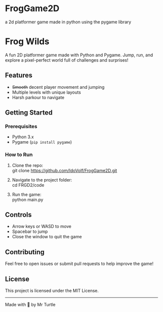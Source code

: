 # FrogGame2D
a 2d platformer game made in python using the pygame library 

# Frog Wilds

A fun 2D platformer game made with Python and Pygame. Jump, run, and explore a pixel-perfect world full of challenges and surprises!

## Features

- ~~Smooth~~ decent player movement and jumping  
- Multiple levels with unique layouts  
- Harsh parkour to navigate



## Getting Started

### Prerequisites

- Python 3.x  
- Pygame (`pip install pygame`)

### How to Run

1. Clone the repo:  
   git clone https://github.com/IdoVolf/FrogGame2D.git

2. Navigate to the project folder:  
   cd FRGD2/code

3. Run the game:  
   python main.py

## Controls

- Arrow keys or WASD to move  
- Spacebar to jump  
- Close the window to quit the game

## Contributing

Feel free to open issues or submit pull requests to help improve the game!

## License

This project is licensed under the MIT License.

---

Made with 🐢 by Mr Turtle
